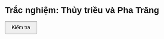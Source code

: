 <!DOCTYPE html>
<html lang="vi">
<head>
  <meta charset="UTF-8">
  <title>Trắc nghiệm Thủy triều và Pha trăng</title>
  <style>
    body { font-family: Arial, sans-serif; padding: 20px; max-width: 800px; margin: auto; }
    .question { margin-bottom: 25px; }
    .icon { font-size: 24px; margin-left: 10px; }
    .explanation { margin-top: 5px; font-style: italic; color: #fff; display: none; }
    .result { font-weight: bold; font-size: 18px; margin-top: 20px; }
    button { padding: 10px 20px; font-size: 16px; cursor: pointer; }
  </style>
</head>
<body>

  <h1>Trắc nghiệm: Thủy triều và Pha Trăng</h1>

  <form id="quizForm">
    <!-- Câu hỏi sẽ được tạo bằng JavaScript -->
  </form>

  <button onclick="checkAnswers()">Kiểm tra</button>

  <div class="result" id="scoreResult"></div>

  <script>
    const questions = [
      {
        text: "1. Nguyên nhân chính gây ra hiện tượng thủy triều là:",
        options: ["a. Lực hút của Trái Đất đối với nước biển", "b. Lực hấp dẫn giữa Trái Đất với Mặt Trăng và Mặt Trời", "c. Gió thổi mạnh trên mặt biển"],
        correct: "b",
        explanation: "Thủy triều chủ yếu do lực hấp dẫn giữa Trái Đất với Mặt Trăng và Mặt Trời."
      },
      {
        text: "2. Khi nào xảy ra thủy triều cao nhất (triều cường)?",
        options: ["a. Khi Mặt Trời, Trái Đất và Mặt Trăng nằm thẳng hàng", "b. Khi Mặt Trăng ở vị trí vuông góc với Mặt Trời", "c. Khi Mặt Trời ở gần Trái Đất nhất"],
        correct: "a",
        explanation: "Triều cường xảy ra khi Trái Đất - Mặt Trăng - Mặt Trời nằm thẳng hàng, tạo lực hút lớn."
      },
      {
        text: "3. Trong một ngày (24 giờ), thủy triều thường xảy ra:",
        options: ["a. 1 lần nước lên, 1 lần nước xuống", "b. 2 lần nước lên, 2 lần nước xuống", "c. 3 lần nước lên, 3 lần nước xuống"],
        correct: "b",
        explanation: "Thông thường có 2 lần triều lên và 2 lần triều xuống mỗi ngày."
      },
      {
        text: "4. Hiện tượng thủy triều thấp nhất gọi là:",
        options: ["a. Triều lên", "b. Triều cường", "c. Triều kém (triều thấp)"],
        correct: "c",
        explanation: "Triều kém là khi thủy triều thấp nhất, thường xảy ra khi Mặt Trăng vuông góc với Mặt Trời."
      },
      {
        text: "5. Hiện tượng thủy triều có ảnh hưởng lớn đến:",
        options: ["a. Mùa mưa - mùa khô", "b. Giao thông đường bộ", "c. Giao thông đường thủy và nghề cá"],
        correct: "c",
        explanation: "Thủy triều ảnh hưởng đến cảng biển, giao thông thủy và hoạt động đánh bắt cá."
      },
      {
        text: "6. Khi Mặt Trăng nằm giữa Trái Đất và Mặt Trời, ta thấy pha:",
        options: ["a. Trăng non (trăng mới)", "b. Trăng tròn", "c. Trăng khuyết"],
        correct: "a",
        explanation: "Trăng non xảy ra khi Mặt Trăng nằm giữa Trái Đất và Mặt Trời, mặt sáng quay ra xa."
      },
      {
        text: "7. Khi Trái Đất nằm giữa Mặt Trăng và Mặt Trời, ta thấy:",
        options: ["a. Trăng non", "b. Trăng tròn", "c. Trăng lưỡi liềm"],
        correct: "b",
        explanation: "Lúc này Mặt Trăng được chiếu sáng toàn bộ và ta nhìn thấy trăng tròn."
      },
      {
        text: "8. Pha trăng nào xuất hiện sau trăng non?",
        options: ["a. Trăng tròn", "b. Trăng khuyết đầu tháng", "c. Trăng lưỡi liềm đầu tháng"],
        correct: "c",
        explanation: "Sau trăng non là trăng lưỡi liềm đầu tháng, chỉ một phần nhỏ được chiếu sáng."
      },
      {
        text: "9. Một chu kỳ pha trăng kéo dài khoảng:",
        options: ["a. 15 ngày", "b. 20 ngày", "c. 29,5 ngày"],
        correct: "c",
        explanation: "Chu kỳ pha trăng từ trăng non đến trăng non tiếp theo kéo dài khoảng 29,5 ngày."
      },
      {
        text: "10. Tại sao không thể nhìn thấy toàn bộ Mặt Trăng từ Trái Đất?",
        options: ["a. Vì Mặt Trăng tự quay quanh trục và quay quanh Trái Đất với chu kỳ bằng nhau", "b. Vì Mặt Trời che khuất một phần Mặt Trăng", "c. Vì Mặt Trăng quay nhanh hơn Trái Đất"],
        correct: "a",
        explanation: "Do Mặt Trăng quay quanh trục với chu kỳ đúng bằng thời gian quay quanh Trái Đất nên ta chỉ thấy một mặt."
      }
    ];

    const form = document.getElementById("quizForm");

    questions.forEach((q, index) => {
      const div = document.createElement("div");
      div.className = "question";
      div.innerHTML = `<strong>${q.text}</strong><br>`;
      q.options.forEach((opt, i) => {
        const letter = ["a", "b", "c"][i];
        div.innerHTML += `
          <label>
            <input type="radio" name="q${index}" value="${letter}"> ${opt}
          </label><br>
        `;
      });
      div.innerHTML += `<span id="icon${index}" class="icon"></span>`;
      div.innerHTML += `<div class="explanation" id="explain${index}">${q.explanation}</div>`;
      form.appendChild(div);
    });

    function checkAnswers() {
      let correctCount = 0;

      questions.forEach((q, i) => {
        const radios = document.getElementsByName("q" + i);
        let selected = "";
        for (const r of radios) {
          if (r.checked) selected = r.value;
        }

        const icon = document.getElementById("icon" + i);
        const explanation = document.getElementById("explain" + i);

        if (selected === q.correct) {
          icon.textContent = "😊";
          icon.style.color = "green";
          correctCount++;
        } else {
          icon.textContent = "😢";
          icon.style.color = "red";
        }

        explanation.style.display = "block";
      });

      const scoreResult = document.getElementById("scoreResult");
      scoreResult.textContent = `👉 Bạn trả lời đúng ${correctCount}/${questions.length} câu.`;
    }
  </script>

</body>
</html>


